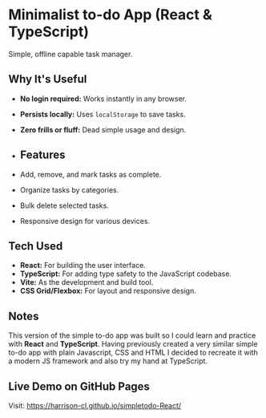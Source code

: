 # Minimalist to-do App (React & TypeScript)

Simple, offline capable task manager.

## Why It's Useful

* **No login required:** Works instantly in any browser.
* **Persists locally:** Uses `localStorage` to save tasks.
* **Zero frills or fluff:** Dead simple usage and design.

* ## Features

* Add, remove, and mark tasks as complete.
* Organize tasks by categories.
* Bulk delete selected tasks.
* Responsive design for various devices.

## Tech Used

* **React:** For building the user interface.
* **TypeScript:** For adding type safety to the JavaScript codebase.
* **Vite:** As the development and build tool.
* **CSS Grid/Flexbox:** For layout and responsive design.


## Notes

This version of the simple to-do app was built so I could learn and practice with **React** and **TypeScript**.
Having previously created a very similar simple to-do app with plain Javascript, CSS and HTML I decided to recreate
it with a modern JS framework and also try my hand at TypeScript.

## Live Demo on GitHub Pages

Visit: https://harrison-cl.github.io/simpletodo-React/
